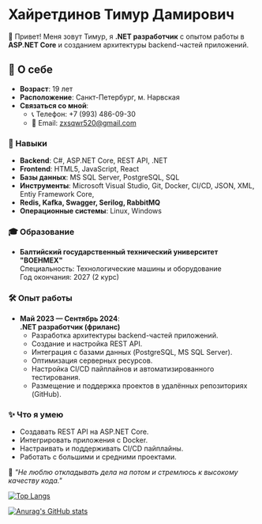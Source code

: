 # Хайретдинов Тимур Дамирович

👋 Привет! Меня зовут Тимур, я **.NET разработчик** с опытом работы в **ASP.NET Core** и созданием архитектуры backend-частей приложений. 

## 💼 О себе
- **Возраст**: 19 лет  
- **Расположение**: Санкт-Петербург, м. Нарвская  
- **Связаться со мной**:  
  - 📞 Телефон: +7 (993) 486-09-30  
  - 📧 Email: zxsqwr520@gmail.com  

### 🚀 Навыки
- **Backend**: C#, ASP.NET Core, REST API, .NET
- **Frontend**: HTML5, JavaScript, React
- **Базы данных**: MS SQL Server, PostgreSQL, SQL
- **Инструменты**: Microsoft Visual Studio, Git, Docker, CI/CD, JSON, XML, Entiy Framework Core,
- **Redis, Kafka, Swagger, Serilog, RabbitMQ** 
- **Операционные системы**: Linux, Windows

### 🎓 Образование
- **Балтийский государственный технический университет "ВОЕНМЕХ"**  
  Специальность: Технологические машины и оборудование  
  Год окончания: 2027 (2 курс)

### 🛠 Опыт работы
- **Май 2023 — Сентябрь 2024**:  
  **.NET разработчик (фриланс)**  
  - Разработка архитектуры backend-частей приложений.
  - Создание и настройка REST API.
  - Интеграция с базами данных (PostgreSQL, MS SQL Server).
  - Оптимизация серверных ресурсов.
  - Настройка CI/CD пайплайнов и автоматизированного тестирования.
  - Размещение и поддержка проектов в удалённых репозиториях (GitHub).

### ✨ Что я умею
- Создавать REST API на ASP.NET Core.
- Интегрировать приложения с Docker.
- Настраивать и поддерживать CI/CD пайплайны.
- Работать с большими и средними проектами.

📌 _"Не люблю откладывать дела на потом и стремлюсь к высокому качеству кода."_  

[![Top Langs](https://github-readme-stats.vercel.app/api/top-langs/?username=Timkavipww&layout=compact)](https://github.com/anuraghazra/github-readme-stats)

[![Anurag's GitHub stats](https://github-readme-stats.vercel.app/api?username=Timkavipww)](https://github.com/anuraghazra/github-readme-stats)
